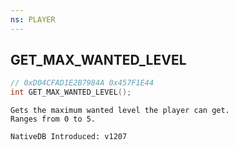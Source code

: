 ```yaml
---
ns: PLAYER
---
```

## GET_MAX_WANTED_LEVEL

```c
// 0xD04CFAD1E2B7984A 0x457F1E44
int GET_MAX_WANTED_LEVEL();
```

```
Gets the maximum wanted level the player can get.
Ranges from 0 to 5.

NativeDB Introduced: v1207
```

